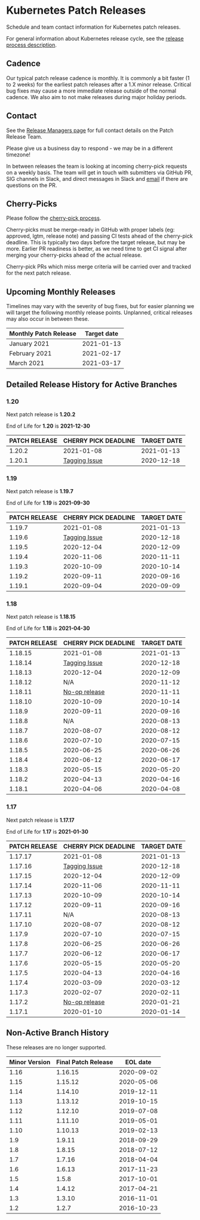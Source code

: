 # Kubernetes Patch Releases

Schedule and team contact information for Kubernetes patch releases.

For general information about Kubernetes release cycle, see the
[release process description].

## Cadence

Our typical patch release cadence is monthly.  It is
commonly a bit faster (1 to 2 weeks) for the earliest patch releases
after a 1.X minor release.  Critical bug fixes may cause a more
immediate release outside of the normal cadence.  We also aim to not make
releases during major holiday periods.

## Contact

See the [Release Managers page][release-managers] for full contact details on the Patch Release Team.

Please give us a business day to respond - we may be in a different timezone!

In between releases the team is looking at incoming cherry-pick
requests on a weekly basis.  The team will get in touch with
submitters via GitHub PR, SIG channels in Slack, and direct messages
in Slack and [email](mailto:release-managers-private@kubernetes.io)
if there are questions on the PR.

## Cherry-Picks

Please follow the [cherry-pick process].

Cherry-picks must be merge-ready in GitHub with proper labels (eg:
approved, lgtm, release note) and passing CI tests ahead of the
cherry-pick deadline.  This is typically two days before the target
release, but may be more.  Earlier PR readiness is better, as we
need time to get CI signal after merging your cherry-picks ahead
of the actual release.

Cherry-pick PRs which miss merge criteria will be carried over and tracked
for the next patch release.

## Upcoming Monthly Releases

Timelines may vary with the severity of bug fixes, but for easier planning we
will target the following monthly release points.  Unplanned, critical
releases may also occur in between these.

| Monthly Patch Release | Target date |
| --- | --- |
| January 2021 | 2021-01-13 |
| February 2021 | 2021-02-17 |
| March 2021 | 2021-03-17 |

## Detailed Release History for Active Branches

### 1.20

Next patch release is **1.20.2**

End of Life for **1.20** is **2021-12-30**

| PATCH RELEASE | CHERRY PICK DEADLINE | TARGET DATE |
|--- |--- |--- |
| 1.20.2        | 2021-01-08           | 2021-01-13  |
| 1.20.1        | [Tagging Issue](https://groups.google.com/g/kubernetes-dev/c/dNH2yknlCBA) | 2020-12-18  |

### 1.19

Next patch release is **1.19.7**

End of Life for **1.19** is **2021-09-30**

| PATCH RELEASE | CHERRY PICK DEADLINE | TARGET DATE |
|--- |--- |--- |
| 1.19.7        | 2021-01-08           | 2021-01-13  |
| 1.19.6        | [Tagging Issue](https://groups.google.com/g/kubernetes-dev/c/dNH2yknlCBA) | 2020-12-18  |
| 1.19.5        | 2020-12-04           | 2020-12-09  |
| 1.19.4        | 2020-11-06           | 2020-11-11  |
| 1.19.3        | 2020-10-09           | 2020-10-14  |
| 1.19.2        | 2020-09-11           | 2020-09-16  |
| 1.19.1        | 2020-09-04           | 2020-09-09  |

### 1.18

Next patch release is **1.18.15**

End of Life for **1.18** is **2021-04-30**

| PATCH RELEASE | CHERRY PICK DEADLINE | TARGET DATE |
|--- |--- |--- |
| 1.18.15       | 2021-01-08           | 2021-01-13  |
| 1.18.14       | [Tagging Issue](https://groups.google.com/g/kubernetes-dev/c/dNH2yknlCBA) | 2020-12-18  |
| 1.18.13       | 2020-12-04           | 2020-12-09  |
| 1.18.12       | N/A                  | 2020-11-12  |
| 1.18.11       | [No-op release](https://groups.google.com/g/kubernetes-dev/c/nJix1xLQvZE)  | 2020-11-11  |
| 1.18.10       | 2020-10-09           | 2020-10-14  |
| 1.18.9        | 2020-09-11           | 2020-09-16  |
| 1.18.8        | N/A                  | 2020-08-13  |
| 1.18.7        | 2020-08-07           | 2020-08-12  |
| 1.18.6        | 2020-07-10           | 2020-07-15  |
| 1.18.5        | 2020-06-25           | 2020-06-26  |
| 1.18.4        | 2020-06-12           | 2020-06-17  |
| 1.18.3        | 2020-05-15           | 2020-05-20  |
| 1.18.2        | 2020-04-13           | 2020-04-16  |
| 1.18.1        | 2020-04-06           | 2020-04-08  |

### 1.17

Next patch release is **1.17.17**

End of Life for **1.17** is **2021-01-30**

| PATCH RELEASE | CHERRY PICK DEADLINE | TARGET DATE |
|--- |--- |--- |
| 1.17.17       | 2021-01-08 | 2021-01-13  |
| 1.17.16       | [Tagging Issue](https://groups.google.com/g/kubernetes-dev/c/dNH2yknlCBA) | 2020-12-18  |
| 1.17.15       | 2020-12-04 | 2020-12-09  |
| 1.17.14       | 2020-11-06 | 2020-11-11  |
| 1.17.13       | 2020-10-09 | 2020-10-14  |
| 1.17.12       | 2020-09-11 | 2020-09-16  |
| 1.17.11       | N/A | 2020-08-13  |
| 1.17.10       | 2020-08-07 | 2020-08-12  |
| 1.17.9        | 2020-07-10 | 2020-07-15  |
| 1.17.8        | 2020-06-25 | 2020-06-26  |
| 1.17.7        | 2020-06-12 | 2020-06-17  |
| 1.17.6        | 2020-05-15 | 2020-05-20  |
| 1.17.5        | 2020-04-13 | 2020-04-16  |
| 1.17.4        | 2020-03-09 | 2020-03-12  |
| 1.17.3        | 2020-02-07 | 2020-02-11  |
| 1.17.2        | [No-op release](https://groups.google.com/d/topic/kubernetes-dev/Mhpx-loSBns/discussion) | 2020-01-21  |
| 1.17.1        | 2020-01-10 | 2020-01-14  |

## Non-Active Branch History

These releases are no longer supported.

| Minor Version | Final Patch Release | EOL date |
| --- | --- | --- |
| 1.16 | 1.16.15 | 2020-09-02 |
| 1.15 | 1.15.12 | 2020-05-06 |
| 1.14 | 1.14.10 | 2019-12-11 |
| 1.13 | 1.13.12 | 2019-10-15 |
| 1.12 | 1.12.10 | 2019-07-08 |
| 1.11 | 1.11.10 | 2019-05-01 |
| 1.10 | 1.10.13 | 2019-02-13 |
| 1.9  | 1.9.11  | 2018-09-29 |
| 1.8  | 1.8.15  | 2018-07-12 |
| 1.7  | 1.7.16  | 2018-04-04 |
| 1.6  | 1.6.13  | 2017-11-23 |
| 1.5  | 1.5.8   | 2017-10-01 |
| 1.4  | 1.4.12  | 2017-04-21 |
| 1.3  | 1.3.10  | 2016-11-01 |
| 1.2  | 1.2.7   | 2016-10-23 |

[cherry-pick process]: https://git.k8s.io/community/contributors/devel/sig-release/cherry-picks.md
[release-managers]: /release-managers.md
[release process description]: https://git.k8s.io/community/contributors/devel/sig-release/release.md
